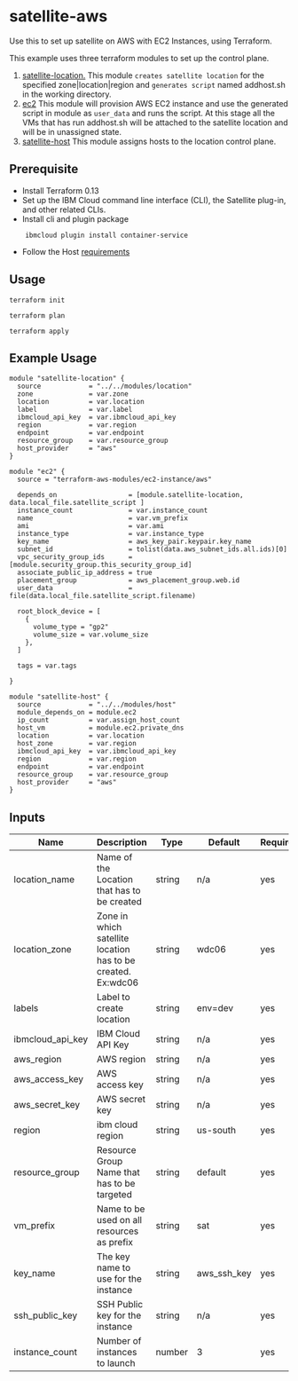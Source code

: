 # satellite-aws

Use this to set up satellite on AWS with EC2 Instances, using Terraform.

This example uses three terraform modules to set up the control plane.

1. [satellite-location.](../modules/location) This module `creates satellite location` for the specified zone|location|region and `generates script` named addhost.sh in the working directory.
2. [ec2](instance.tf) This module will provision AWS EC2 instance and use the generated script in module as `user_data` and runs the script. At this stage all the VMs that has run addhost.sh will be attached to the satellite location and will be in unassigned state.
3. [satellite-host](../modules/host) This module assigns hosts to the location control plane.

## Prerequisite

* Install Terraform 0.13
* Set up the IBM Cloud command line interface (CLI), the Satellite plug-in, and other related CLIs.
* Install cli and plugin package
```console
    ibmcloud plugin install container-service
```
* Follow the Host [requirements](https://cloud.ibm.com/docs/satellite?topic=satellite-host-reqs) 
## Usage

```
terraform init
```
```
terraform plan
```
```
terraform apply
```
## Example Usage
``` hcl
module "satellite-location" {
  source            = "../../modules/location"
  zone              = var.zone
  location          = var.location
  label             = var.label
  ibmcloud_api_key  = var.ibmcloud_api_key
  region            = var.region
  endpoint          = var.endpoint
  resource_group    = var.resource_group
  host_provider     = "aws"
}

module "ec2" {
  source = "terraform-aws-modules/ec2-instance/aws"
  
  depends_on                  = [module.satellite-location, data.local_file.satellite_script ]
  instance_count              = var.instance_count
  name                        = var.vm_prefix
  ami                         = var.ami
  instance_type               = var.instance_type
  key_name                    = aws_key_pair.keypair.key_name
  subnet_id                   = tolist(data.aws_subnet_ids.all.ids)[0]
  vpc_security_group_ids      = [module.security_group.this_security_group_id]
  associate_public_ip_address = true
  placement_group             = aws_placement_group.web.id
  user_data                   = file(data.local_file.satellite_script.filename)

  root_block_device = [
    {
      volume_type = "gp2"
      volume_size = var.volume_size
    },
  ]

  tags = var.tags

}

module "satellite-host" {
  source            = "../../modules/host"
  module_depends_on = module.ec2
  ip_count          = var.assign_host_count
  host_vm           = module.ec2.private_dns
  location          = var.location
  host_zone         = var.region
  ibmcloud_api_key  = var.ibmcloud_api_key
  region            = var.region
  endpoint          = var.endpoint
  resource_group    = var.resource_group
  host_provider     = "aws"
}
```
<!-- BEGINNING OF PRE-COMMIT-TERRAFORM DOCS HOOK -->
## Inputs

| Name                                  | Description                                                       | Type     | Default | Required |
|---------------------------------------|-------------------------------------------------------------------|----------|---------|----------|
| location_name                         | Name of the Location that has to be created                       | string   | n/a     | yes      |
| location_zone                         | Zone in which satellite location has to be created. Ex:wdc06      | string   | wdc06    | yes      |
| labels                                | Label to create location                                          | string   | env=dev |  yes     |
| ibmcloud_api_key                      | IBM Cloud API Key                                                 | string   | n/a     | yes      |
| aws_region                            | AWS region                                                        | string   | n/a     | yes      |
| aws_access_key                        | AWS access key                                                    | string   | n/a     | yes      |
| aws_secret_key                        | AWS secret key                                                    | string   | n/a     | yes      |
| region                                | ibm cloud region                                                  | string   | us-south     | yes      |
| resource_group                        | Resource Group Name that has to be targeted                       | string   | default     | yes      |
| vm_prefix                             | Name to be used on all resources as prefix                        | string   | sat     | yes      |
| key_name                              | The key name to use for the instance                              | string   | aws_ssh_key    | yes      |
| ssh_public_key                        | SSH Public key for the instance                                   | string   | n/a     | yes      |
| instance_count                        | Number of instances to launch                                     | number   | 3     | yes      |

